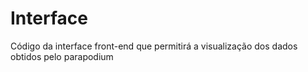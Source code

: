 # Interface
Código da interface front-end que permitirá a visualização dos dados obtidos pelo parapodium
